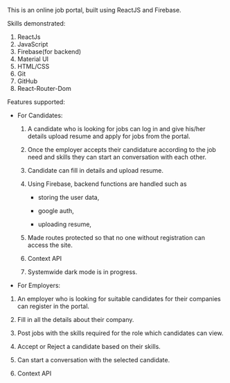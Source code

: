 This is an online job portal, built using ReactJS and Firebase.

Skills demonstrated:

 1) ReactJs
 2) JavaScript
 3) Firebase(for backend)
 4) Material UI
 5) HTML/CSS
 6) Git
 7) GitHub
 8) React-Router-Dom

Features supported:

* For Candidates:

  1) A candidate who is looking for jobs can  log in and give his/her details upload resume and apply for jobs from the portal.


  2) Once the employer accepts their candidature according to the job need and skills they can start an conversation with each other.

  3) Candidate can fill in details and upload resume.

  4) Using Firebase, backend functions are handled such as

     * storing the user data,

     * google auth,

     * uploading resume,

  5) Made routes protected so that no one without registration can access the site.

  6) Context API
  
  7) Systemwide dark mode is in progress.



 * For Employers:

  1) An employer who is looking for suitable candidates for their companies can register in the portal.

  2) Fill in all the details about their company.

  3) Post jobs with the skills required for the role which candidates can view.

  4) Accept or Reject a candidate based on their skills.

  5) Can start a conversation with the selected candidate.

  6) Context API





